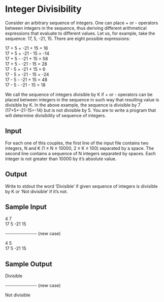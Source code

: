 # Integer Divisibility
Consider an arbitrary sequence of integers. One can place + or - operators between integers in the sequence, thus deriving different arithmetical expressions that evaluate to different values. Let us, for example, take the sequence: 17, 5, -21, 15. There are eight possible expressions:  

17 + 5 + -21 + 15 = 16  
17 + 5 + -21 - 15 = -14  
17 + 5 - -21 + 15 = 58  
17 + 5 - -21 - 15 = 28  
17 - 5 + -21 + 15 = 6  
17 - 5 + -21 - 15 = -24  
17 - 5 - -21 + 15 = 48  
17 - 5 - -21 - 15 = 18  

We call the sequence of integers divisible by K if + or - operators can be placed between integers in the sequence in such way that resulting value is divisible by K. In the above example, the sequence is divisible by 7 (17+5+-21-15=-14) but is not divisible by 5. You are to write a program that will determine divisibility of sequence of integers.

## Input 

For each one of this couples, the first line of the input file contains two integers, N and K (1 ≤ N ≤ 10000, 2 ≤ K ≤ 100) separated by a space.
The second line contains a sequence of N integers separated by spaces. Each integer is not greater than 10000 by it’s absolute value.

## Output
Write to stdout the word ‘Divisible’ if given sequence of integers is divisible by K or ‘Not divisible’ if it’s not.

## Sample Input
4 7  
17 5 -21 15  

---------------- (new case)

4 5  
17 5 -21 15  

## Sample Output
Divisible  

---------------- (new case)

Not divisible  